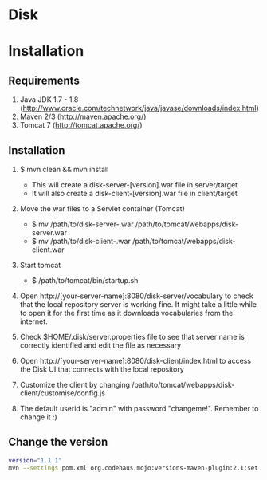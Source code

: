 # Disk


Installation
=============
Requirements
------------
1. Java JDK 1.7 - 1.8 (http://www.oracle.com/technetwork/java/javase/downloads/index.html)
2. Maven 2/3 (http://maven.apache.org/)
3. Tomcat 7 (http://tomcat.apache.org/)

Installation
-------------
1. $ mvn clean && mvn install
	- This will create a disk-server-[version].war file in server/target
	- It will also create a disk-client-[version].war file in client/target

2. Move the war files to a Servlet container (Tomcat)
	- $ mv /path/to/disk-server-<version>.war /path/to/tomcat/webapps/disk-server.war
	- $ mv /path/to/disk-client-<version>.war /path/to/tomcat/webapps/disk-client.war

3. Start tomcat
	- $ /path/to/tomcat/bin/startup.sh

4. Open http://[your-server-name]:8080/disk-server/vocabulary to check that the local repository server is working fine. It might take a little while to open it for the first time as it downloads vocabularies from the internet.

5. Check $HOME/.disk/server.properties file to see that server name is correctly identified and edit the file as necessary

6. Open http://[your-server-name]:8080/disk-client/index.html to access the Disk UI that connects with the local repository

7. Customize the client by changing /path/to/tomcat/webapps/disk-client/customise/config.js

8. The default userid is "admin" with password "changeme!". Remember to change it :)


## Change the version

```bash
version="1.1.1"
mvn --settings pom.xml org.codehaus.mojo:versions-maven-plugin:2.1:set -DnewVersion=${version}
```
